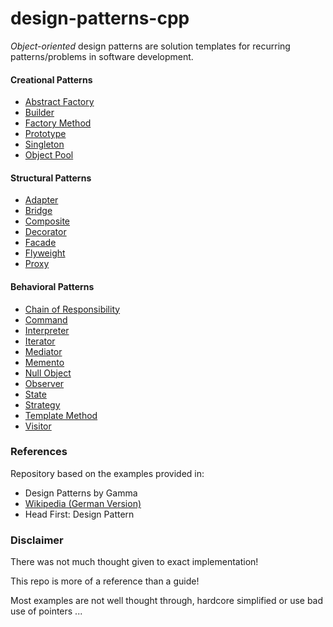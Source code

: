 # design-patterns-cpp

_Object-oriented_ design patterns are solution templates for recurring patterns/problems in software development.

#### Creational Patterns

- [Abstract Factory](/abstract_factory/README.md)
- [Builder](/builder/README.md)
- [Factory Method](/factory_method/README.md)
- [Prototype](/prototype/README.md)
- [Singleton](/singleton/README.md)
- [Object Pool](/object_pool/README.md)

#### Structural Patterns

- [Adapter](/adapter/README.md)
- [Bridge](/bridge/README.md)
- [Composite](/composite/README.md)
- [Decorator](/decorator/README.md)
- [Facade](/facade/README.md)
- [Flyweight](/flyweight/README.md)
- [Proxy](/proxy/README.md)

#### Behavioral Patterns

- [Chain of Responsibility](/chain_of_responsibility/README.md)
- [Command](/command/README.md)
- [Interpreter](/interpreter/README.md)
- [Iterator](/iterator/README.md)
- [Mediator](/mediator/README.md)
- [Memento](/memento/README.md)
- [Null Object](/null_object/README.md)
- [Observer](/observer/README.md)
- [State](/state/README.md)
- [Strategy](/strategy/README.md)
- [Template Method](/template_method/README.md)
- [Visitor](/visitor/README.md)

### References

Repository based on the examples provided in:

* Design Patterns by Gamma
* [Wikipedia (German Version)](https://de.wikipedia.org/wiki/Entwurfsmuster)
* Head First: Design Pattern

### Disclaimer

There was not much thought given to exact implementation!

This repo is more of a reference than a guide!

Most examples are not well thought through, hardcore simplified or use bad use of pointers ...
